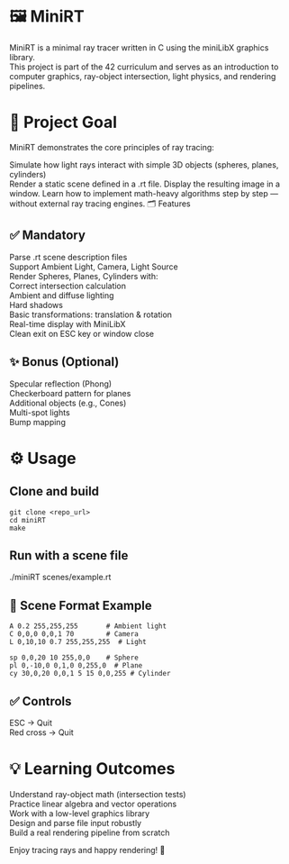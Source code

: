 # 🖼️ MiniRT

MiniRT is a minimal ray tracer written in C using the miniLibX graphics library.  
This project is part of the 42 curriculum and serves as an introduction to computer graphics, ray-object intersection, light physics, and rendering pipelines.

# 🎯 Project Goal

MiniRT demonstrates the core principles of ray tracing:  

Simulate how light rays interact with simple 3D objects (spheres, planes, cylinders)  
Render a static scene defined in a .rt file. 
Display the resulting image in a window. 
Learn how to implement math-heavy algorithms step by step — without external ray tracing engines. 
🗂️ Features

## ✅ Mandatory

Parse .rt scene description files<br/>
Support Ambient Light, Camera, Light Source<br/>
Render Spheres, Planes, Cylinders with:<br/>
Correct intersection calculation<br/>
Ambient and diffuse lighting<br/>
Hard shadows<br/>
Basic transformations: translation & rotation<br/>
Real-time display with MiniLibX<br/>
Clean exit on ESC key or window close<br/>

## ✨ Bonus (Optional)

Specular reflection (Phong)<br/>
Checkerboard pattern for planes<br/>
Additional objects (e.g., Cones)<br/>
Multi-spot lights<br/>
Bump mapping

# ⚙️ Usage

## Clone and build
```
git clone <repo_url>
cd miniRT
make
```

## Run with a scene file
./miniRT scenes/example.rt

## 📌 Scene Format Example
```
A 0.2 255,255,255       # Ambient light
C 0,0,0 0,0,1 70        # Camera
L 0,10,10 0.7 255,255,255  # Light

sp 0,0,20 10 255,0,0    # Sphere
pl 0,-10,0 0,1,0 0,255,0  # Plane
cy 30,0,20 0,0,1 5 15 0,0,255 # Cylinder
```
## ✅ Controls

ESC → Quit<br/>
Red cross → Quit

# 💡 Learning Outcomes

Understand ray-object math (intersection tests)<br/>
Practice linear algebra and vector operations<br/>
Work with a low-level graphics library<br/>
Design and parse file input robustly<br/>
Build a real rendering pipeline from scratch<br/>

Enjoy tracing rays and happy rendering! 🌟